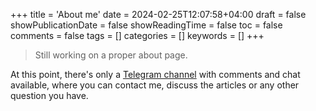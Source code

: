 +++
title = 'About me'
date = 2024-02-25T12:07:58+04:00
draft = false 
showPublicationDate = false 
showReadingTime = false 
toc = false 
comments = false 
tags = []
categories = []
keywords = []
+++

> Still working on a proper about page.

At this point, there's only a [Telegram channel](https://t.me/anakidzedev) with comments and chat available, where you can contact me, discuss the articles or any other question you have.
